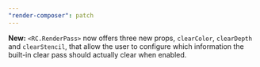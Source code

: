 ```yaml
---
"render-composer": patch
---
```


**New:** `<RC.RenderPass>` now offers three new props, `clearColor`, `clearDepth` and `clearStencil`, that allow the user to configure which information the built-in clear pass should actually clear when enabled.
